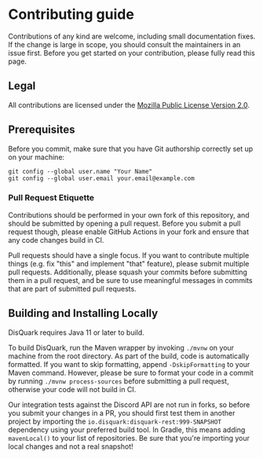 # Contributing guide

Contributions of any kind are welcome, including small documentation fixes. If the change is large in scope, you should consult the maintainers in an issue first. Before you get started on your contribution, please fully read this page. 

## Legal

All contributions are licensed under the [Mozilla Public License Version 2.0](https://www.mozilla.org/en-US/MPL/2.0/).

## Prerequisites

Before you commit, make sure that you have Git authorship correctly set up on your machine:
```
git config --global user.name "Your Name"
git config --global user.email your.email@example.com
```

### Pull Request Etiquette

Contributions should be performed in your own fork of this repository, and should be submitted by opening a pull request. Before you submit a pull request though, please enable GitHub Actions in your fork and ensure that any code changes build in CI.

Pull requests should have a single focus. If you want to contribute multiple things (e.g. fix "this" and implement "that" feature), please submit multiple pull requests. Additionally, please squash your commits before submitting them in a pull request, and be sure to use meaningful messages in commits that are part of submitted pull requests.

## Building and Installing Locally

DisQuark requires Java 11 or later to build.

To build DisQuark, run the Maven wrapper by invoking `./mvnw` on your machine from the root directory. As part of the build, code is automatically formatted. If you want to skip formatting, append `-DskipFormatting` to your Maven command. However, please be sure to format your code in a commit by running `./mvnw process-sources` before submitting a pull request, otherwise your code will not build in CI.

Our integration tests against the Discord API are not run in forks, so before you submit your changes in a PR, you should first test them in another project by importing the `io.disquark:disquark-rest:999-SNAPSHOT` dependency using your preferred build tool. In Gradle, this means adding `mavenLocal()` to your list of repositories. Be sure that you're importing your local changes and not a real snapshot!